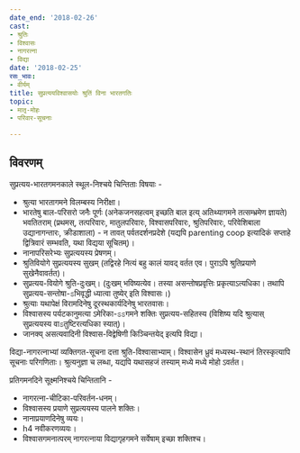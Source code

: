 ```yaml
---
date_end: '2018-02-26'
cast:
- श्रुतिः
- विश्वासः
- नागरत्ना
- विद्या
date: '2018-02-25'
रसः_भावः:
- वीर्यम्
title: सुप्रत्ययविश्वासयोः श्रुतिं विना भारतगतिः
topic:
- मातृ-मोहः
- परिवार-सूचनाः

---
```


## विवरणम्
सुप्रत्यय-भारतगमनकाले स्थूल-निश्चये चिन्तिताः विषयाः -
- श्रुत्या भारतागमने विलम्बस्य निरीक्षा।
- भारतेषु बाल-परिसरो जनैः पूर्णः (अनेकजनसहत्वम् इच्छति बाल इत्य् अतिथ्यागमने तत्सम्भ्रमेण ज्ञायते) भवतितराम् (प्रथमस्, तत्परिवारः, मातुलपरिवारः, विश्वासपरिवारः, श्रुतिपरिवारः, परिवेशिबाला उद्यानागन्तारः, क्रीडाशाला) - न तावत् पर्वतदर्शनप्रदेशे (यद्यपि parenting coop इत्यादिकं सप्ताहे द्वित्रिवारं सम्भवति, यथा विद्यया सूचितम्)।
- नानापरिसरेभ्यः सुप्रत्ययस्य प्रेषणम्।
- श्रुतिवियोगे सुप्रत्ययस्य सुखम् (तद्विरहे नित्यं बहु कालं यावद् वर्तत एव। पुराऽपि श्रुतिप्रयाणे सुखेनैवावर्तत)।
- सुप्रत्यय-वियोगे श्रुति-दुःखम्। (दुःखम् भविष्यत्येव। तस्या असन्तोषप्रवृत्तिः प्रकृत्याऽत्यधिका। तथापि सुप्रत्यय-सन्तोषा-ಽभिवृद्धी ध्यात्वा तुष्येर् इति विश्वासः।)
- श्रुत्याः यथापेक्षं विरामदिनेषु दूरस्थकार्यदिनेषु भारतवासः।
- विश्वासस्य पर्यटकानुमत्या ऽमेरिका-ಽಽगमने शक्तिः सुप्रत्यय-सहितस्य (विशिष्य यदि श्रुत्यास् सुप्रत्ययस्य वाಽतुष्टिरत्यधिका स्यात्)।
- जानक्य् असत्यवादिनी विश्वास-विद्वेषिणी किञ्चिन्तयेद् इत्यपि विद्या।

विद्या-नागरत्नाभ्यां व्यक्तिगत-सूचना दत्ता श्रुति-विश्वासाभ्याम्। विश्वासेन ध्रुवं मध्यस्थ-स्थानं तिरस्कृत्यापि सूचनाः परिगणिताः। श्रुत्यनुज्ञा च लब्धा, यद्यपि यथासहजं तस्याम् मध्ये मध्ये मोहो ऽवर्तत।

प्रतिगमनदिने सूक्ष्मनिश्चये चिन्तितानि - 
- नागरत्ना-चीटिका-परिवर्तन-धनम्। 
- विश्वासस्य प्रयाणे सुप्रत्ययस्य पालने शक्तिः। 
- नानाप्रयाणदिनेषु व्ययः। 
- h4 नवीकरणव्ययः।
- विश्वासगमनात्परम् नागरत्नाया विद्यागृहगमने सर्वेषाम् इच्छा शक्तिश्च।

